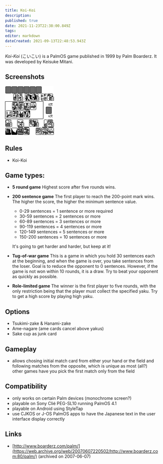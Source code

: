 ```yaml
---
title: Koi-Koi
description: 
published: true
date: 2021-11-23T22:38:00.849Z
tags: 
editor: markdown
dateCreated: 2021-09-13T22:48:53.943Z
---
```


_Koi-Koi_ (<span lang='ja'>こいこい</span>) is a PalmOS game published in 1999 by Palm Boarderz.
It was developed by Keisuke Mitani.

## Screenshots
![koikoi.gif](/koikoi.gif)

## Rules
- Koi-Koi

## Game types:
- **5 round game**
  Highest score after five rounds wins.

- **200 sentence game**
  The first player to reach the 200-point mark wins. The higher the score, the higher the minimum sentence value. 
  - 0-29 sentences = 1 sentence or more required
  - 30-59 sentences = 2 sentences or more
  - 60-89 sentences = 3 sentences or more
  - 90-119 sentences = 4 sentences or more
  - 120-149 sentences = 5 sentences or more
  - 150-200 sentences = 10 sentences or more
  
  It's going to get harder and harder, but keep at it!

- **Tug-of-war game**
  This is a game in which you hold 30 sentences each at the beginning, and when the game is over, you take sentences from the loser. Goal is to reduce the opponent to 0 sentences. However, if the game is not won within 10 rounds, it is a draw. Try to beat your opponent as quickly as possible.

- **Role-limited game**
  The winner is the first player to five rounds, with the only restriction being that the player must collect the specified yaku. Try to get a high score by playing high yaku.

## Options
- Tsukimi-zake & Hanami-zake
- Ame-nagare (ame cards cancel above yakus)
- Sake cup as junk card

## Gameplay
- allows chosing initial match card from either your hand or the field and following matches from the opposite, which is unique as most (all?) other games have you pick the first match only from the field

## Compatibility
- only works on certain Palm devices (monochrome screen?)
- playable on Sony Clié PEG-SL10 running PalmOS 4.1
- playable on Android using StyleTap
- use CJKOS or J-OS PalmOS apps to have the Japanese text in the user interface display correctly

## Links
- [http://www.boarderz.com/palm/](https://web.archive.org/web/20070607220502/http://www.boarderz.com:80/palm/) (archived on 2007-06-07)
